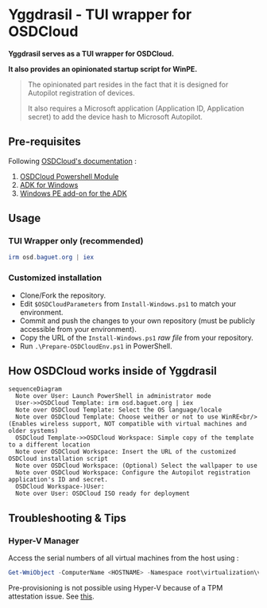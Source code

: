 # Yggdrasil - TUI wrapper for OSDCloud

**Yggdrasil serves as a TUI wrapper for OSDCloud.**

**It also provides an opinionated startup script for WinPE.** 

> The opinionated part resides in the fact that it is designed for Autopilot registration of devices.
> 
> It also requires a Microsoft application (Application ID, Application secret) to add the device hash to Microsoft Autopilot.

## Pre-requisites

Following [OSDCloud's documentation](https://www.osdcloud.com/osdcloud/setup) :
1. [OSDCloud Powershell Module](https://www.osdcloud.com/osdcloud/setup#osd-powershell-module)
2. [ADK for Windows](https://learn.microsoft.com/en-us/windows-hardware/get-started/adk-install)
3. [Windows PE add-on for the ADK](https://learn.microsoft.com/en-us/windows-hardware/get-started/adk-install)

## Usage

### TUI Wrapper only (recommended)

```powershell
irm osd.baguet.org | iex
```

### Customized installation

- Clone/Fork the repository.
- Edit `$OSDCloudParameters` from `Install-Windows.ps1` to match your environment.
- Commit and push the changes to your own repository (must be publicly accessible from your environment).
- Copy the URL of the `Install-Windows.ps1` *raw file* from your repository.
- Run `.\Prepare-OSDCloudEnv.ps1` in PowerShell.

## How OSDCloud works inside of Yggdrasil

```mermaid
sequenceDiagram
  Note over User: Launch PowerShell in administrator mode
  User->>OSDCloud Template: irm osd.baguet.org | iex
  Note over OSDCloud Template: Select the OS language/locale
  Note over OSDCloud Template: Choose weither or not to use WinRE<br/>(Enables wireless support, NOT compatible with virtual machines and older systems)
  OSDCloud Template->>OSDCloud Workspace: Simple copy of the template to a different location
  Note over OSDCloud Workspace: Insert the URL of the customized OSDCloud installation script
  Note over OSDCloud Workspace: (Optional) Select the wallpaper to use
  Note over OSDCloud Workspace: Configure the Autopilot registration application's ID and secret.
  OSDCloud Workspace-)User: 
  Note over User: OSDCloud ISO ready for deployment
```

## Troubleshooting & Tips

### Hyper-V Manager

Access the serial numbers of all virtual machines from the host using :
```powershell
Get-WmiObject -ComputerName <HOSTNAME> -Namespace root\virtualization\v2 -class Msvm_VirtualSystemSettingData | Where-Object { $_.BIOSSerialNumber -ne $null } | select elementname, BIOSSerialNumber
```

Pre-provisioning is not possible using Hyper-V because of a TPM attestation issue. See [this](https://call4cloud.nl/2022/08/ready-for-attestation-a-true-underdog-story).
